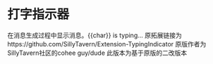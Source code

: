 # 打字指示器
在消息生成过程中显示消息。{{char}} is typing...
原拓展链接为https://github.com/SillyTavern/Extension-TypingIndicator
原版作者为SillyTavern社区的cohee guy/dude
此版本为基于原版的二改版本
